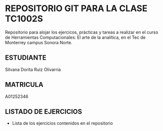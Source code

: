 # REPOSITORIO GIT PARA LA CLASE TC1002S
Repositorio para alojar los ejercicos, prácticas y tareas a realizar 
en el curso de Herramientas Computacionales: El arte de la analítica,
en el Tec de Monterrey campus Sonora Norte.
## ESTUDIANTE 
Silvana Dorita Ruiz Olivarria

## MATRICULA
A01252346

## LISTADO DE EJERCICIOS
* Lista de los ejercicios contenidos en el repositorio
